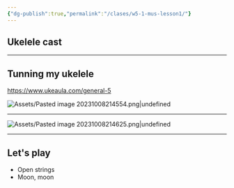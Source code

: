 ```yaml
---
{"dg-publish":true,"permalink":"/clases/w5-1-mus-lesson1/"}
---
```


## Ukelele cast

---
## Tunning my ukelele

https://www.ukeaula.com/general-5

![Assets/Pasted image 20231008214554.png|undefined](/img/user/Assets/Pasted%20image%2020231008214554.png)

---
![Assets/Pasted image 20231008214625.png|undefined](/img/user/Assets/Pasted%20image%2020231008214625.png)

---
## Let's play 
- Open strings
- Moon, moon